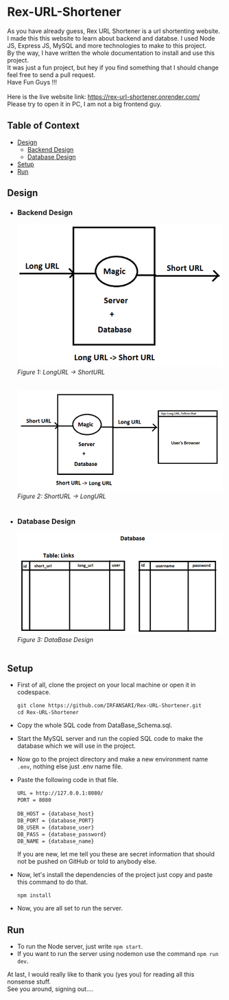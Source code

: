 # Rex-URL-Shortener
As you have already guess, Rex URL Shortener is a url shortenting website. I made this this website to learn about backend and databse. I used Node JS, Express JS, MySQL and more technologies to make to this project. <br/>
By the way, I have written the whole documentation to install and use this project. <br/>
It was just a fun project, but hey if you find something that I should change feel free to send a pull request. <br/>
Have Fun Guys !!! <br/>
<br/>
Here is the live website link: https://rex-url-shortener.onrender.com/ <br/>
Please try to open it in PC, I am not a big frontend guy.
<br/>

## Table of Context
- [Design](#design)
  - [Backend Design](#backend-design)
  - [Database Design](#database-design)
- [Setup](#setup)
- [Run](#run)

## Design
- ### Backend Design
  ![LongURL -> ShortURL](images/backend-design1.png) <br/>
  *Figure 1: LongURL -> ShortURL* <br/><br/><br/>
  ![ShortURL -> LongURL](images/backend-design2.png) <br/>
  *Figure 2: ShortURL -> LongURL* <br/><br/>
- ### Database Design
  ![DataBase](images/backend-design3.png) <br/>
  *Figure 3: DataBase Design* <br/><br/>
  
## Setup
- First of all, clone the project on your local machine or open it in codespace.
  ```
  git clone https://github.com/IRFANSARI/Rex-URL-Shortener.git
  cd Rex-URL-Shortener
  ```
- Copy the whole SQL code from DataBase_Schema.sql.
- Start the MySQL server and run the copied SQL code to make the database which we will use in the project.
- Now go to the project directory and make a new environment name ```.env```, nothing else just .env name file.
- Paste the following code in that file.
  ```
  URL = http://127.0.0.1:8080/
  PORT = 8080
  
  DB_HOST = {database_host}
  DB_PORT = {database_PORT}
  DB_USER = {database_user}
  DB_PASS = {database_password}
  DB_NAME = {database_name}
  ```

  If you are new, let me tell you these are secret information that should not be pushed on GitHub or told to anybody else.
- Now, let's install the dependencies of the project just copy and paste this command to do that.
  ```
  npm install
  ```
- Now, you are all set to run the server.

## Run
- To run the Node server, just write ```npm start```.
- If you want to run the server using nodemon use the command ```npm run dev```.

At last, I would really like to thank you (yes you) for reading all this nonsense stuff. <br/>
See you around, signing out....
